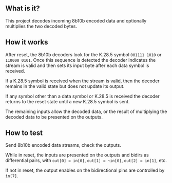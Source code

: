 <!---

This file is used to generate your project datasheet. Please fill in the information below and delete any unused
sections.

You can also include images in this folder and reference them in the markdown. Each image must be less than
512 kb in size, and the combined size of all images must be less than 1 MB.
-->

## What is it?

This project decodes incoming 8b10b encoded data and optionally multiplies the two decoded bytes.

## How it works

After reset, the 8b10b decoders look for the K.28.5 symbol `001111 1010` or `110000 0101`.  Once this sequence is detected the
decoder indicates the stream is valid and then sets its input byte after each data symbol is received.

If a K.28.5 symbol is received when the stream is valid, then the decoder remains in the valid state but does not update its output.

If any symbol other than a data symbol or K.28.5 is received the decoder returns to the reset state until a new K.28.5
symbol is sent.

The remaining inputs allow the decoded data, or the result of multiplying the decoded data to be presented on the outputs.

## How to test

Send 8b10b encoded data streams, check the outputs.

While in reset, the inputs are presented on the outputs and bidirs as differential pairs, with `out[0] = in[0]`, `out[1] = ~in[0]`, `out[2] = in[1]`, etc.

If not in reset, the output enables on the bidirectional pins are controlled by `in[7]`.
